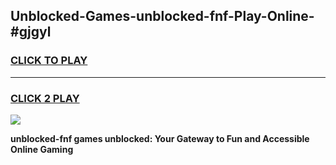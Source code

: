
## Unblocked-Games-unblocked-fnf-Play-Online-#gjgyl
<h3>
<a href="https://premium.freeplayer.one?title=unblocked-fnf&ref=27F">CLICK TO PLAY</a></h3>
<hr>

<h3>
<a href="https://premium.freeplayer.one?title=unblocked-fnf&ref=27F">CLICK 2 PLAY</a>
  
</h3>

<a href="https://premium.freeplayer.one?title=unblocked-fnf&ref=27F"><img src="https://clearcache.store/games.png"></a>


**unblocked-fnf games unblocked: Your Gateway to Fun and Accessible Online Gaming**
